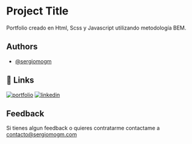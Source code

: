 # Project Title

Portfolio creado en Html, Scss y Javascript utilizando metodología BEM.

## Authors

- [@sergiomogm](https://www.github.com/sergiomogm)

## 🔗 Links
[![portfolio](https://img.shields.io/badge/my_portfolio-000?style=for-the-badge&logo=ko-fi&logoColor=white)](https://sergiomogm.com/)
[![linkedin](https://img.shields.io/badge/linkedin-0A66C2?style=for-the-badge&logo=linkedin&logoColor=white)](https://www.linkedin.com/in/sergiomogm/)

## Feedback

Si tienes algun feedback o quieres contratarme contactame a contacto@sergiomogm.com
